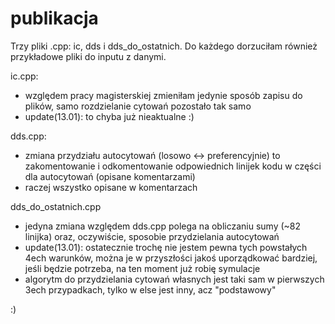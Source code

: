 # publikacja

Trzy pliki .cpp: ic, dds i dds_do_ostatnich. Do każdego dorzuciłam również przykładowe pliki do inputu z danymi. 


ic.cpp:
- względem pracy magisterskiej zmieniłam jedynie sposób zapisu do plików, samo rozdzielanie cytowań pozostało tak samo
- update(13.01): to chyba już nieaktualne :)

dds.cpp:
- zmiana przydziału autocytowań (losowo <-> preferencyjnie) to zakomentowanie i odkomentowanie odpowiednich linijek kodu w części dla autocytowań (opisane komentarzami)
- raczej wszystko opisane w komentarzach 

dds_do_ostatnich.cpp
- jedyna zmiana względem dds.cpp polega na obliczaniu sumy (~82 linijka) oraz, oczywiście, sposobie przydzielania autocytowań
- update(13.01): ostatecznie trochę nie jestem pewna tych powstałych 4ech warunków, można je w przyszłości jakoś uporządkować bardziej, jeśli będzie potrzeba, na ten moment już robię symulacje
- algorytm do przydzielania cytowań własnych jest taki sam w pierwszych 3ech przypadkach, tylko w else jest inny, acz "podstawowy"


:) 
